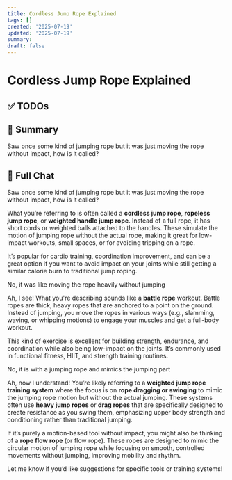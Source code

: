 ```yaml
---
title: Cordless Jump Rope Explained
tags: []
created: '2025-07-19'
updated: '2025-07-19'
summary:
draft: false
---
```


# Cordless Jump Rope Explained

## ✅ TODOs


## 📌 Summary
Saw once some kind of jumping rope but it was just moving the rope without impact, how is it called?

## 🧠 Full Chat


Saw once some kind of jumping rope but it was just moving the rope without impact, how is it called?



What you’re referring to is often called a **cordless jump rope**, **ropeless jump rope**, or **weighted handle jump rope**. Instead of a full rope, it has short cords or weighted balls attached to the handles. These simulate the motion of jumping rope without the actual rope, making it great for low-impact workouts, small spaces, or for avoiding tripping on a rope.

It’s popular for cardio training, coordination improvement, and can be a great option if you want to avoid impact on your joints while still getting a similar calorie burn to traditional jump roping.

No, it was like moving the rope heavily without jumping 

Ah, I see! What you're describing sounds like a **battle rope** workout. Battle ropes are thick, heavy ropes that are anchored to a point on the ground. Instead of jumping, you move the ropes in various ways (e.g., slamming, waving, or whipping motions) to engage your muscles and get a full-body workout. 

This kind of exercise is excellent for building strength, endurance, and coordination while also being low-impact on the joints. It’s commonly used in functional fitness, HIIT, and strength training routines.

No, it is with a jumping rope and mimics the jumping part

Ah, now I understand! You’re likely referring to a **weighted jump rope training system** where the focus is on **rope dragging or swinging** to mimic the jumping rope motion but without the actual jumping. These systems often use **heavy jump ropes** or **drag ropes** that are specifically designed to create resistance as you swing them, emphasizing upper body strength and conditioning rather than traditional jumping.

If it’s purely a motion-based tool without impact, you might also be thinking of a **rope flow rope** (or flow rope). These ropes are designed to mimic the circular motion of jumping rope while focusing on smooth, controlled movements without jumping, improving mobility and rhythm. 

Let me know if you’d like suggestions for specific tools or training systems!